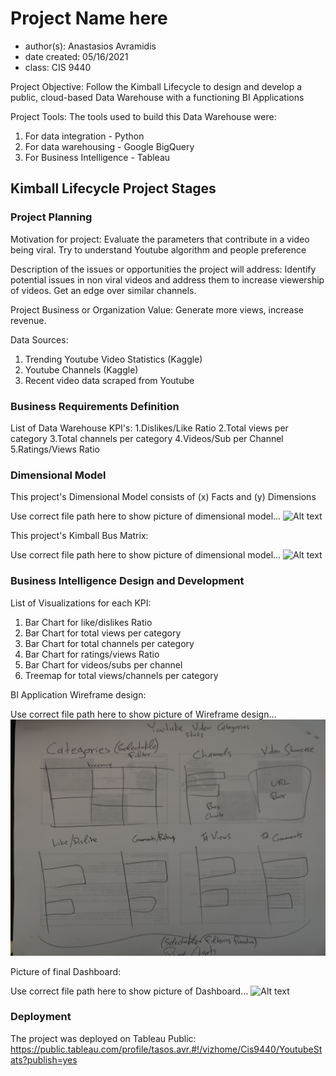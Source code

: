 # Project Name here
- author(s): Anastasios Avramidis
- date created: 05/16/2021
- class: CIS 9440

Project Objective: Follow the Kimball Lifecycle to design and develop a public, cloud-based Data Warehouse with a functioning BI Applications

Project Tools:
The tools used to build this Data Warehouse were: 
1. For data integration - Python
2. For data warehousing - Google BigQuery
3. For Business Intelligence - Tableau

## Kimball Lifecycle Project Stages

### Project Planning

Motivation for project:
Evaluate the parameters that contribute in a video being viral. Try to understand Youtube
algorithm and people preference

Description of the issues or opportunities the project will address:
Identify potential issues in non viral videos and address them to increase viewership of videos.
Get an edge over similar channels.

Project Business or Organization Value:
Generate more views, increase revenue.

Data Sources:
1. Trending Youtube Video Statistics (Kaggle)
2. Youtube Channels (Kaggle)
3. Recent video data scraped from Youtube 

### Business Requirements Definition

List of Data Warehouse KPI's:
1.Dislikes/Like Ratio
2.Total views per category
3.Total channels per category
4.Videos/Sub per Channel 
5.Ratings/Views Ratio

### Dimensional Model

This project's Dimensional Model consists of (x) Facts and (y) Dimensions

Use correct file path here to show picture of dimensional model...
![Alt text](/img/dimensional_model.JPG)

This project's Kimball Bus Matrix:

Use correct file path here to show picture of dimensional model...
![Alt text](/img/kimball_bus_matrix.JPG)

### Business Intelligence Design and Development

List of Visualizations for each KPI:
1. Bar Chart for like/dislikes Ratio
2. Bar Chart for total views per category
3. Bar Chart for total channels per category
4. Bar Chart for ratings/views Ratio
5. Bar Chart for videos/subs per channel
6. Treemap for total views/channels per category

BI Application Wireframe design:

Use correct file path here to show picture of Wireframe design...
![Alt text](/img/cis9440wireframe.jpg)

Picture of final Dashboard:

Use correct file path here to show picture of Dashboard...
![Alt text](/img/Dashboard.JPG)

### Deployment

The project was deployed on Tableau Public: https://public.tableau.com/profile/tasos.avr.#!/vizhome/Cis9440/YoutubeStats?publish=yes